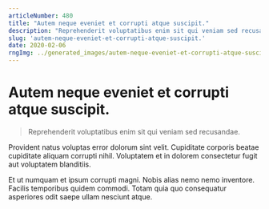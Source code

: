 ```yaml
---
articleNumber: 480
title: "Autem neque eveniet et corrupti atque suscipit."
description: "Reprehenderit voluptatibus enim sit qui veniam sed recusandae."
slug: 'autem-neque-eveniet-et-corrupti-atque-suscipit.'
date: 2020-02-06
rngImg: ../generated_images/autem-neque-eveniet-et-corrupti-atque-suscipit..jpg
---
```


# Autem neque eveniet et corrupti atque suscipit.

> Reprehenderit voluptatibus enim sit qui veniam sed recusandae.

Provident natus voluptas error dolorum sint velit. Cupiditate corporis beatae cupiditate aliquam corrupti nihil. Voluptatem et in dolorem consectetur fugit aut voluptatem blanditiis.
 Et ut numquam et ipsum corrupti magni. Nobis alias nemo nemo inventore. Facilis temporibus quidem commodi. Totam quia quo consequatur asperiores odit saepe ullam nesciunt atque.
